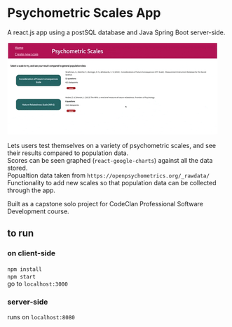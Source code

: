 # Psychometric Scales App

A react.js app using a postSQL database and Java Spring Boot server-side. <br>

![](short_GIF_demo.gif)


Lets users test themselves on a variety of psychometric scales, and see their results compared to population data. <br>
Scores can be seen graphed (`react-google-charts`) against all the data stored.<br>
Popualtion data taken from `https://openpsychometrics.org/_rawdata/` <br>
Functionality to add new scales so that population data can be collected through the app. <br>

Built as a capstone solo project for CodeClan Professional Software Development course.  

## to run
### on client-side
`npm install` <br>
`npm start` <br>
go to `localhost:3000`

### server-side
runs on `localhost:8080`






